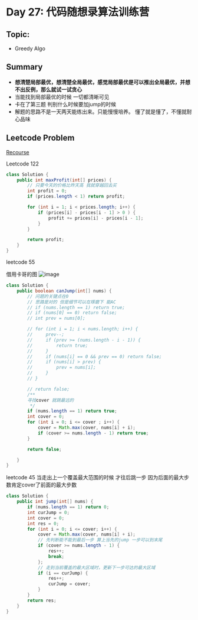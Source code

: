 # Day 27: 代码随想录算法训练营

## Topic:
- Greedy Algo

## Summary
- **想清楚局部最优，想清楚全局最优，感觉局部最优是可以推出全局最优，并想不出反例，那么就试一试贪心**
- 当能找到局部最优的时候 一切都清晰可见
- 卡在了第三题 判别什么时候要加jump的时候
- 解题的思路不是一天两天能练出来。只能慢慢培养。 懂了就是懂了，不懂就耐心品味

## Leetcode Problem
[Recourse](https://programmercarl.com/0122.%E4%B9%B0%E5%8D%96%E8%82%A1%E7%A5%A8%E7%9A%84%E6%9C%80%E4%BD%B3%E6%97%B6%E6%9C%BAII.html)

Leetcode 122

```java
class Solution {
    public int maxProfit(int[] prices) {
        // 只要今天的价格比昨天高 我就穿越回去买
        int profit = 0;
        if (prices.length < 1) return profit;

        for (int i = 1; i < prices.length; i++) {
            if (prices[i] - prices[i - 1] > 0 ) {
                profit += prices[i] - prices[i - 1];
            }
        }

        return profit;
    }
}
```

leetcode 55

借用卡哥的图
![image](https://github.com/kkkkevx/DSA/assets/108632304/20d35d8d-0849-4bd7-b53a-3c5a9c87d26f)

```java
class Solution {
    public boolean canJump(int[] nums) {
        // 问题的关键点在0
        // 思路是对的 但是细节可以在琢磨下 能AC
        // if (nums.length == 1) return true;
        // if (nums[0] == 0) return false;
        // int prev = nums[0];

        // for (int i = 1; i < nums.length; i++) {
        //     prev--;
        //     if (prev >= (nums.length - i - 1)) {
        //         return true; 
        //     }
        //     if (nums[i] == 0 && prev == 0) return false;
        //     if (nums[i] > prev) {
        //         prev = nums[i];
        //     }
        // }

        // return false;
        /**
        寻找cover 就跳最远的
         */
        if (nums.length == 1) return true;
        int cover = 0;
        for (int i = 0; i <= cover ; i++) {
            cover = Math.max(cover, nums[i] + i);
            if (cover >= nums.length - 1) return true;
        }

        return false;

    }
}
```

leetcode 45
当走出上一个覆盖最大范围的时候 才往后跳一步 因为后面的最大步数肯定cover了前面的最大步数
```java
class Solution {
    public int jump(int[] nums) {
        if (nums.length == 1) return 0;
        int curJump = 0;
        int cover = 0;
        int res = 0;
        for (int i = 0; i <= cover; i++) {
            cover = Math.max(cover, nums[i] + i);
            // 先判断能不能到最后一步 算上当先的jump 一步可以到末尾
            if (cover >= nums.length - 1) {
                res++;
                break;
            };
            // 走到当前覆盖的最大区域时，更新下一步可达的最大区域
            if (i == curJump) {
                res++;
                curJump = cover;
            }
        }
        return res;
    }
}
```
